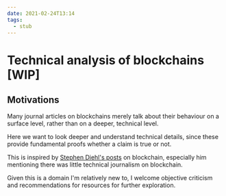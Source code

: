 ```yaml
---
date: 2021-02-24T13:14
tags: 
  - stub
---
```


# Technical analysis of blockchains [WIP]

## Motivations

Many journal articles on blockchains merely talk about their behaviour on a surface level, rather than on a deeper, technical level.

Here we want to look deeper and understand technical details, since these provide fundamental proofs whether a claim is true or not.

This is inspired by [Stephen Diehl's posts]() on blockchain, especially him mentioning there was little technical journalism on blockchain.

Given this is a domain I'm relatively new to, I welcome objective criticism and recommendations for resources for further exploration.
